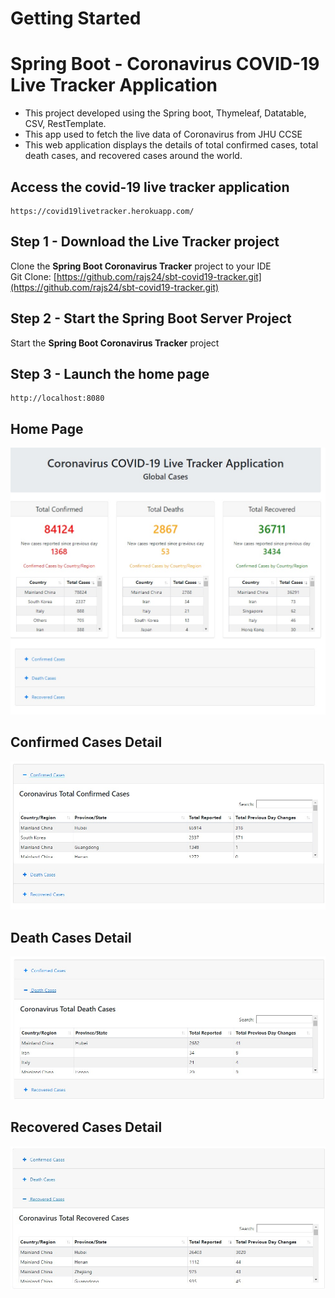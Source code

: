 # Getting Started
# Spring Boot - Coronavirus COVID-19 Live Tracker Application
* This project developed using the Spring boot, Thymeleaf, Datatable, CSV, RestTemplate. 
* This app used to fetch the live data of Coronavirus from JHU CCSE
* This web application displays the details of total confirmed cases, total death cases, and recovered cases around the world.

## Access the covid-19 live tracker application
```
https://covid19livetracker.herokuapp.com/
```

## Step 1 - Download the Live Tracker project

Clone the **Spring Boot Coronavirus Tracker** project to your IDE  
Git Clone: [https://github.com/rajs24/sbt-covid19-tracker.git](https://github.com/rajs24/sbt-covid19-tracker.git)  

## Step 2 - Start the Spring Boot Server Project
Start the **Spring Boot Coronavirus Tracker** project


## Step 3 - Launch the home page
```
http://localhost:8080
```
## Home Page 
![covid home page 1](https://github.com/rajs24/sbt-cloud-config/blob/master/images/sbt-covid-home-page-01.jpg)

## Confirmed Cases Detail
![covid section 1](https://github.com/rajs24/sbt-cloud-config/blob/master/images/sbt-covid-home-page-02.jpg)

## Death Cases Detail 
![covid section 2](https://github.com/rajs24/sbt-cloud-config/blob/master/images/sbt-covid-home-page-03.jpg)

## Recovered Cases Detail
![covid section 3](https://github.com/rajs24/sbt-cloud-config/blob/master/images/sbt-covid-home-page-04.jpg)
